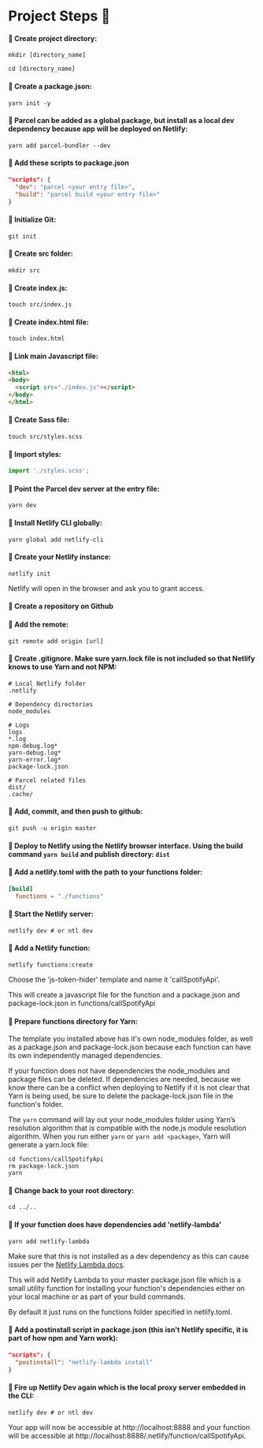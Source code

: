 # Project Steps :thinking:

#### :key: Create project directory:

`mkdir [directory_name]`

`cd [directory_name]`

#### :key: Create a package.json:

`yarn init -y`

#### :key: Parcel can be added as a global package, but install as a local dev dependency because app will be deployed on Netlify:

`yarn add parcel-bundler --dev`

#### :key: Add these scripts to package.json

```json
"scripts": {
  "dev": "parcel <your entry file>",
  "build": "parcel build <your entry file>"
}
```

#### :key: Initialize Git:
`git init`

#### :key: Create src folder:
`mkdir src`

#### :key: Create index.js:
`touch src/index.js`

#### :key: Create index.html file:
`touch index.html`

#### :key: Link main Javascript file:
```html
<html>
<body>
  <script src="./index.js"></script>
</body>
</html>
```

#### :key: Create Sass file:
`touch src/styles.scss`

#### :key: Import styles:
```javascript
import './styles.scss';
```

#### :key: Point the Parcel dev server at the entry file:
`yarn dev`

#### :key: Install Netlify CLI globally:
`yarn global add netlify-cli`

#### :key: Create your Netlify instance:
`netlify init`

Netlify will open in the browser and ask you to grant access.

#### :key: Create a repository on Github

#### :key: Add the remote:
`git remote add origin [url]`

#### :key: Create .gitignore.  Make sure yarn.lock file is not included so that Netlify knows to use Yarn and not NPM:

```
# Local Netlify folder
.netlify

# Dependency directories
node_modules
  
# Logs
logs
*.log
npm-debug.log*
yarn-debug.log*
yarn-error.log*
package-lock.json

# Parcel related files
dist/
.cache/
```

#### :key: Add, commit, and then push to github:

`git push -u origin master`

#### :key: Deploy to Netlify using the Netlify browser interface.  Using the build command `yarn build` and publish directory: `dist`

#### :key: Add a netlify.toml with the path to your functions folder:
```toml
[build]
  functions = "./functions"
```

#### :key: Start the Netlify server:
`netlify dev # or ntl dev`

#### :key: Add a Netlify function:
`netlify functions:create`

Choose the 'js-token-hider' template and name it 'callSpotifyApi'.

This will create a javascript file for the function and a package.json and package-lock.json in functions/callSpotifyApi

#### :key: Prepare functions directory for Yarn:

The template you installed above has it's own node_modules folder, as well as a package.json and package-lock.json because each function can have its own independently managed dependencies.  

If your function does not have dependencies the node_modules and package files can be deleted. If dependencies are needed, because we know there can be a conflict when deploying to Netlify if it is not clear that Yarn is being used, be sure to delete the package-lock.json file in the function's folder.  

The `yarn` command will lay out your node_modules folder using Yarn’s resolution algorithm that is compatible with the node.js module resolution algorithm. When you run either `yarn` or `yarn add <package>`, Yarn will generate a yarn.lock file:

```
cd functions/callSpotifyApi
rm package-lock.json
yarn
```

#### :key: Change back to your root directory:
`cd ../..`

#### :key: If your function does have dependencies add 'netlify-lambda'  

`yarn add netlify-lambda`

Make sure that this is not installed as a dev dependency as this can cause issues per the [Netlify Lambda docs](https://github.com/netlify/netlify-lambda).

This will add Netlify Lambda to your master package.json file which is a small utility function for installing your function's dependencies either on your local machine or as part of your build commands.

By default it just runs on the functions folder specified in netlify.toml.

#### :key: Add a postinstall script in package.json (this isn't Netlify specific, it is part of how npm and Yarn work):
```json
"scripts": {
  "postinstall": "netlify-lambda install"
}
```

#### :key: Fire up Netlify Dev again which is the local proxy server embedded in the CLI:

`netlify dev # or ntl dev`

Your app will now be accessible at http://localhost:8888 and your function will be accessible at http://localhost:8888/.netlify/function/callSpotifyApi. 








